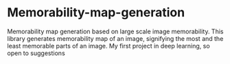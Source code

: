 # Memorability-map-generation
Memorability map generation based on large scale image memorability. This library generates memorability map of an image, signifying the most and the least memorable parts of an image. My first project in deep learning, so open to suggestions
